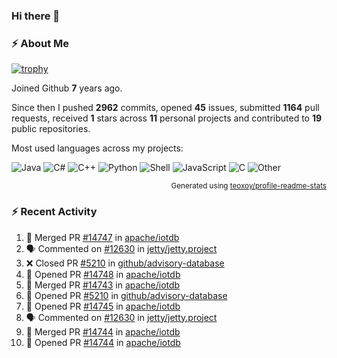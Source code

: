 ### Hi there 👋

### :zap: About Me

[![trophy](https://github-profile-trophy.vercel.app/?username=HTHou&theme=onedark)](https://github.com/ryo-ma/github-profile-trophy)
   
Joined Github **7** years ago.

Since then I pushed **2962** commits, opened **45** issues, submitted **1164** pull requests, received **1** stars across **11** personal projects and contributed to **19** public repositories.

Most used languages across my projects:

![Java](https://img.shields.io/static/v1?style=flat-square&label=%E2%A0%80&color=555&labelColor=%23b07219&message=Java%EF%B8%B189.3%25)
![C#](https://img.shields.io/static/v1?style=flat-square&label=%E2%A0%80&color=555&labelColor=%23178600&message=C%23%EF%B8%B13.9%25)
![C++](https://img.shields.io/static/v1?style=flat-square&label=%E2%A0%80&color=555&labelColor=%23f34b7d&message=C%2B%2B%EF%B8%B12.7%25)
![Python](https://img.shields.io/static/v1?style=flat-square&label=%E2%A0%80&color=555&labelColor=%233572A5&message=Python%EF%B8%B10.7%25)
![Shell](https://img.shields.io/static/v1?style=flat-square&label=%E2%A0%80&color=555&labelColor=%2389e051&message=Shell%EF%B8%B10.7%25)
![JavaScript](https://img.shields.io/static/v1?style=flat-square&label=%E2%A0%80&color=555&labelColor=%23f1e05a&message=JavaScript%EF%B8%B10.5%25)
![C](https://img.shields.io/static/v1?style=flat-square&label=%E2%A0%80&color=555&labelColor=%23555555&message=C%EF%B8%B10.4%25)
![Other](https://img.shields.io/static/v1?style=flat-square&label=%E2%A0%80&color=555&labelColor=%23ededed&message=Other%EF%B8%B11.4%25)

<p align="right"><sub>Generated using <a href="https://github.com/marketplace/actions/profile-readme-stats">teoxoy/profile-readme-stats</a></sub></p>


<!--![](https://github.com/HTHou/HTHou/blob/output/github-contribution-grid-snake.svg)-->

<!--![Haonan Hou's github stats](https://github-readme-stats.vercel.app/api?username=HTHou&count_private=true&show_icons=true&theme=onedark)-->

<!--![Haonan Hou's wakatime stats](https://github-readme-stats.vercel.app/api/wakatime?username=HTHou&layout=compact&theme=onedark)-->

<!--![Top Langs](https://github-readme-stats.vercel.app/api/top-langs/?username=HTHou&theme=onedark&layout=compact)-->

### :zap: Recent Activity
<!--START_SECTION:activity-->
1. 🎉 Merged PR [#14747](https://github.com/apache/iotdb/pull/14747) in [apache/iotdb](https://github.com/apache/iotdb)
2. 🗣 Commented on [#12630](https://github.com/jetty/jetty.project/issues/12630#issuecomment-2606113968) in [jetty/jetty.project](https://github.com/jetty/jetty.project)
3. ❌ Closed PR [#5210](https://github.com/github/advisory-database/pull/5210) in [github/advisory-database](https://github.com/github/advisory-database)
4. 💪 Opened PR [#14748](https://github.com/apache/iotdb/pull/14748) in [apache/iotdb](https://github.com/apache/iotdb)
5. 🎉 Merged PR [#14743](https://github.com/apache/iotdb/pull/14743) in [apache/iotdb](https://github.com/apache/iotdb)
6. 💪 Opened PR [#5210](https://github.com/github/advisory-database/pull/5210) in [github/advisory-database](https://github.com/github/advisory-database)
7. 💪 Opened PR [#14745](https://github.com/apache/iotdb/pull/14745) in [apache/iotdb](https://github.com/apache/iotdb)
8. 🗣 Commented on [#12630](https://github.com/jetty/jetty.project/issues/12630#issuecomment-2603630972) in [jetty/jetty.project](https://github.com/jetty/jetty.project)
9. 🎉 Merged PR [#14744](https://github.com/apache/iotdb/pull/14744) in [apache/iotdb](https://github.com/apache/iotdb)
10. 💪 Opened PR [#14744](https://github.com/apache/iotdb/pull/14744) in [apache/iotdb](https://github.com/apache/iotdb)
<!--END_SECTION:activity-->

<!--
**HTHou/HTHou** is a ✨ _special_ ✨ repository because its `README.md` (this file) appears on your GitHub profile.

Here are some ideas to get you started:

- 🔭 I’m currently working on ...
- 🌱 I’m currently learning ...
- 👯 I’m looking to collaborate on ...
- 🤔 I’m looking for help with ...
- 💬 Ask me about ...
- 📫 How to reach me: ...
- 😄 Pronouns: ...
- ⚡ Fun fact: ...
-->
